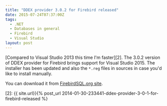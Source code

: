 ```yaml
---
title: "DDEX provider 3.0.2 for Firebird released"
date: 2015-07-24T07:37:00Z
tags:
  - .NET
  - Databases in general
  - Firebird
  - Visual Studio
layout: post
---
```

[Compared to Visual Studio 2013 this time I'm faster][2]. The 3.0.2 version of DDEX provider for Firebird brings support for Visual Studio 2015. The installer has been updated and also the `*.reg` files in sources in case you'd like to install manually.

You can download it from [FirebirdSQL.org site][1].

[1]: http://www.firebirdsql.org/en/net-provider/
[2]: {{ site.url}}{% post_url 2014-01-30-233441-ddex-provider-3-0-1-for-firebird-released %}